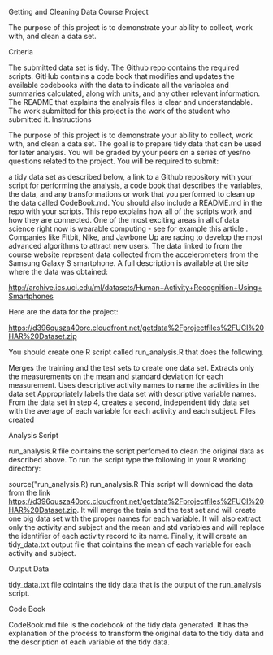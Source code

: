 
Getting and Cleaning Data Course Project

The purpose of this project is to demonstrate your ability to collect, work with, and clean a data set.

Criteria

The submitted data set is tidy.
The Github repo contains the required scripts.
GitHub contains a code book that modifies and updates the available codebooks with the data to indicate all the variables and summaries calculated, along with units, and any other relevant information.
The README that explains the analysis files is clear and understandable.
The work submitted for this project is the work of the student who submitted it.
Instructions

The purpose of this project is to demonstrate your ability to collect, work with, and clean a data set. The goal is to prepare tidy data that can be used for later analysis. You will be graded by your peers on a series of yes/no questions related to the project. You will be required to submit:

a tidy data set as described below,
a link to a Github repository with your script for performing the analysis,
a code book that describes the variables, the data, and any transformations or work that you performed to clean up the data called CodeBook.md. You should also include a README.md in the repo with your scripts. This repo explains how all of the scripts work and how they are connected.
One of the most exciting areas in all of data science right now is wearable computing - see for example this article . Companies like Fitbit, Nike, and Jawbone Up are racing to develop the most advanced algorithms to attract new users. The data linked to from the course website represent data collected from the accelerometers from the Samsung Galaxy S smartphone. A full description is available at the site where the data was obtained:

http://archive.ics.uci.edu/ml/datasets/Human+Activity+Recognition+Using+Smartphones

Here are the data for the project:

https://d396qusza40orc.cloudfront.net/getdata%2Fprojectfiles%2FUCI%20HAR%20Dataset.zip

You should create one R script called run_analysis.R that does the following.

Merges the training and the test sets to create one data set.
Extracts only the measurements on the mean and standard deviation for each measurement.
Uses descriptive activity names to name the activities in the data set
Appropriately labels the data set with descriptive variable names.
From the data set in step 4, creates a second, independent tidy data set with the average of each variable for each activity and each subject.
Files created

Analysis Script

run_analysis.R file cointains the script perfomed to clean the original data as described above. To run the script type the following in your R working directory:

source("run_analysis.R)
run_analysis.R
This script will download the data from the link https://d396qusza40orc.cloudfront.net/getdata%2Fprojectfiles%2FUCI%20HAR%20Dataset.zip. It will merge the train and the test set and will create one big data set with the proper names for each variable. It will also extract only the activity and subject and the mean and std variables and will replace the identifier of each activity record to its name. Finally, it will create an tidy_data.txt output file that cointains the mean of each variable for each activity and subject.

Output Data

tidy_data.txt file cointains the tidy data that is the output of the run_analysis script.

Code Book

CodeBook.md file is the codebook of the tidy data generated. It has the explanation of the process to transform the original data to the tidy data and the description of each variable of the tidy data.